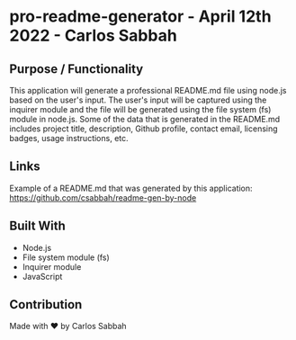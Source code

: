 # pro-readme-generator - April 12th 2022 - Carlos Sabbah

## Purpose / Functionality

This application will generate a professional README.md file using node.js based on the user's input. The user's input will be captured using the inquirer module and the file will be generated using the file system (fs) module in node.js. Some of the data that is generated in the README.md includes project title, description, Github profile, contact email, licensing badges, usage instructions, etc.

## Links

Example of a README.md that was generated by this application:
https://github.com/csabbah/readme-gen-by-node

## Built With

- Node.js
- File system module (fs)
- Inquirer module
- JavaScript

## Contribution

Made with ❤️ by Carlos Sabbah
